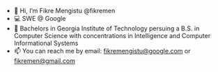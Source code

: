 - 👋 Hi, I’m Fikre Mengistu @fikremen
- 💻 SWE @ Google
- 🎒 Bachelors in Georgia Institute of Technology persuing a B.S. in Computer Science with concentrations in Intelligence and Computer Informational Systems
- 📫 You can reach me by email: fikremengistu@google.com or fikremen@gmail.com

<!---
fikremen/fikremen is a ✨ special ✨ repository because its `README.md` (this file) appears on your GitHub profile.
You can click the Preview link to take a look at your changes.
--->
